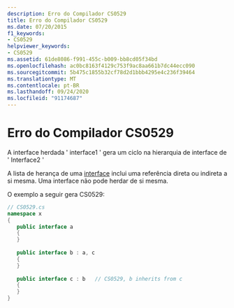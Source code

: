```yaml
---
description: Erro do Compilador CS0529
title: Erro do Compilador CS0529
ms.date: 07/20/2015
f1_keywords:
- CS0529
helpviewer_keywords:
- CS0529
ms.assetid: 61de8086-f991-455c-b009-bb8cd05f34bd
ms.openlocfilehash: ac0bc8163f4129c753f9ac8aa661b7dc44ecc090
ms.sourcegitcommit: 5b475c1855b32cf78d2d1bbb4295e4c236f39464
ms.translationtype: MT
ms.contentlocale: pt-BR
ms.lasthandoff: 09/24/2020
ms.locfileid: "91174687"
---
```

# <a name="compiler-error-cs0529"></a>Erro do Compilador CS0529

A interface herdada ' interface1 ' gera um ciclo na hierarquia de interface de ' Interface2 '  
  
 A lista de herança de uma [interface](../language-reference/keywords/interface.md) inclui uma referência direta ou indireta a si mesma. Uma interface não pode herdar de si mesma.  
  
 O exemplo a seguir gera CS0529:  
  
```csharp  
// CS0529.cs  
namespace x  
{  
   public interface a  
   {  
   }  
  
   public interface b : a, c  
   {  
   }  
  
   public interface c : b   // CS0529, b inherits from c  
   {  
   }  
}  
```
